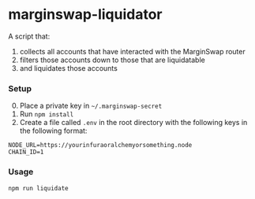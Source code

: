 # marginswap-liquidator

A script that:

1. collects all accounts that have interacted with the MarginSwap router
2. filters those accounts down to those that are liquidatable
3. and liquidates those accounts

### Setup

0. Place a private key in `~/.marginswap-secret`
1. Run `npm install`
2. Create a file called `.env` in the root directory with the following keys in the following format:
```
NODE_URL=https://yourinfuraoralchemyorsomething.node
CHAIN_ID=1
```

### Usage

`npm run liquidate`

